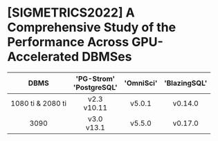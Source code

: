 # [SIGMETRICS2022] A Comprehensive Study of the Performance Across GPU-Accelerated DBMSes

| DBMS | 'PG-Strom' <br> 'PostgreSQL' | 'OmniSci'  | 'BlazingSQL' |
| :--: | :-: | :-: | :-: |
| 1080 ti & 2080 ti | v2.3 <br> v10.11 | v5.0.1 | v0.14.0 |
| 3090 | v3.0 <br> v13.1 | v5.5.0 | v0.17.0 |